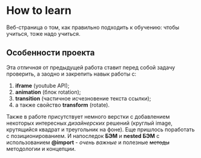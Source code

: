 # How to learn
Веб-страница о том, как правильно подходить к обучению: чтобы учиться, тоже надо учиться.
## Особенности проекта
Эта _отличная_ от предыдущей работа ставит перед собой задачу проверить, а заодно и закрепить навык работы с:
1. __iframe__ (youtube API);
2. __animation__ (блок rotation);
3. __transition__ (частичное исчезновение текста ссылки);
4. а также свойство __transform__ (rotate).

Также в работе присутствует немного верстки с добавлением некоторых интересных _дизайнерских_ решений (круглый image, крутящийся квадрат и треугольник на фоне). Еще пришлось поработать с позиционированием. И напоследок __БЭМ__ и __nested БЭМ__ с использованием __@import__ - _очень важные_ и полезные ~~методы~~ методологии и концепции.
